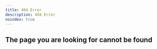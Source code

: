 ```yaml
---
title: 404 Error 
description: 404 Error
noindex: true
---
```


## The page you are looking for cannot be found
